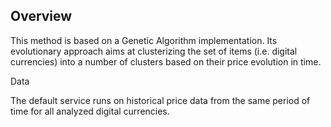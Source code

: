## Overview

This method is based on a Genetic Algorithm implementation. Its evolutionary approach aims at
clusterizing the set of items (i.e. digital currencies) into a number of clusters based on their price evolution in time.

Data

The default service runs on historical price data from the same period of time for all analyzed digital currencies.
